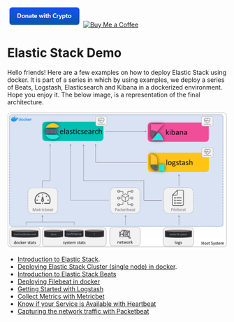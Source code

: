 [![Buy Me a Coffee](images/donate_with_crypto.png)](https://commerce.coinbase.com/checkout/faf64f90-2e80-46ee-aeba-0fde14cbeb46)
[![Buy Me a Coffee](https://www.paypalobjects.com/en_US/ES/i/btn/btn_donateCC_LG.gif)](https://www.paypal.com/donate?hosted_button_id=GTSXAJQEBZ7XG)

# Elastic Stack Demo

Hello friends! Here are a few examples on how to deploy Elastic Stack using docker. It is part of a series in which by 
using examples, we deploy a series of Beats, Logstash, Elasticsearch and Kibana in a dockerized environment. Hope you
enjoy it. The below image, is a representation of the final architecture.

![Elastic Stack Architecture in Docker](images/docker_elastic_stack_architecture.png)

* [Introduction to Elastic Stack](https://www.canchito-dev.com/public/blog/2021/12/26/introduction-to-elastic-stack/).
* [Deploying Elastic Stack Cluster (single node) in docker](https://www.canchito-dev.com/public/blog/2021/12/26/deploying-elastic-stack-cluster-single-node-in-docker/).
* [Introduction to Elastic Stack Beats](http://www.canchito-dev.com/public/blog/2022/01/02/elastic-stack-beats/)
* [Deploying Filebeat in docker](http://www.canchito-dev.com/public/blog/2021/12/31/deploying-filebeat-in-docker/)
* [Getting Started with Logstash](http://www.canchito-dev.com/public/blog/2022/01/16/getting-started-with-logstash/)
* [Collect Metrics with Metricbet](https://www.canchito-dev.com/public/blog/2022/01/25/collect-metrics-with-metricbet/)
* [Know if your Service is Available with Heartbeat](https://www.canchito-dev.com/public/blog/2022/01/30/know-if-your-service-is-available-with-heartbeat/)
* [Capturing the network traffic with Packetbeat](https://www.canchito-dev.com/public/blog/2022/01/31/capturing-the-network-traffic-with-packetbeat/)